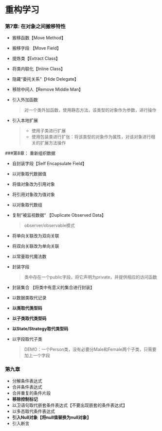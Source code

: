 # 重构学习

### 第7章: 在对象之间搬移特性

* 搬移函数【Move Method】

* 搬移字段 【Move Field】

* 提炼类【Extract Class】

* 将类内联化【Inline Class】

* 隐藏“委托关系”【Hide Delegate】

* 移除中间人【Remove Middle Man】

* 引入外加函数 

  > 对一个类外加函数，使用静态方法，该类型的对象作为参数，进行操作

* 引入本地扩展

  > * 使用子类进行扩展
  > * 使用包装类进行扩张：将该类型的对象作为属性，对该对象进行相关的扩展方法操作

<!-- more -->

###第8章： 重新组织数据

* 自封装字段【Self Encapsulate Field】

* 以对象取代数据值

* 将值对象改为引用对象

* 将引用对象改为值对象

* 以对象取代数组

* 复制”被监视数据“ 【Duplicate Observed Data】

  > observer/observable模式

* 将单向关联改为双向关联

* 将双向关联改为单向关联

* 以常量取代魔法数

* 封装字段

  > 类中存在一个public字段，将它声明为private，并提供相应的访问函数

* 封装集合 【将类中有意义的集合进行封装】

* 以数据类取代记录

* **以类取代类型码**

* **以子类取代类型码**

* **以State/Strategy取代类型码**

* 以字段取代子类 

  > DEMO：一个Person类，没有必要分Male和Female两个子类，只需要加上一个字段

### 第九章

* 分解条件表达式
* 合并条件表达式
* 合并重复的条件片段
* **移除控制标记**
* 以卫语句取代嵌套条件表达式【不要出现嵌套的条件表达式】
* 以多态取代条件表达式
* **引入Null对象【将null值替换为null对象】**
* 引入断言